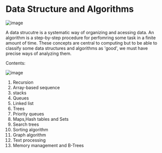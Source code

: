 # Data Structure and Algorithms

![image](https://github.com/rahul13289/DSA-in-Python/assets/97829880/984f5773-ee05-415b-abda-12ff6d055a4b)

A data strucutre is a systematic way of organizing and acessing data. An algorithm is a step-by-step procedure for perfomring some task in a finite amount of time. These concepts are central to computing but to be able to classify some data structures and algorithms as 'good', we must have precise ways of analyzing them.

Contents:

![image](https://github.com/rahul13289/DSA/assets/97829880/fd2d19e4-20ae-47f5-97da-9cc8f9f9c148)

1. Recursion
2. Array-based sequence
3. stacks
4. Queues
5. Linked list
6. Trees
7. Priority queues
8. Maps,Hash tables and Sets
9. Search trees
10. Sorting algorithm
11. Graph algorithm
12. Text processing
13. Memory management and B-Trees
